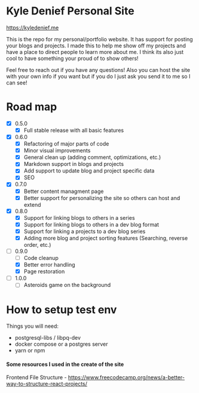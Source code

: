 # Kyle Denief Personal Site 
https://kyledenief.me

This is the repo for my personal/portfolio website. It has support for posting your blogs and projects. I made this to help me show off my projects and have a place to direct people to learn more about me. I think its also just cool to have something your proud of to show others!

Feel free to reach out if you have any questions! Also you can host the site with your own info if you want but if you do I just ask you send it to me so I can see!

# Road map
- [x] 0.5.0
  - [x] Full stable release with all basic features
- [x] 0.6.0
  - [x] Refactoring of major parts of code
  - [x] Minor visual improvements
  - [x] General clean up (adding comment, optimizations, etc.)
  - [x] Markdown support in blogs and projects
  - [x] Add support to update blog and project specific data
  - [x] SEO
- [x] 0.7.0
  - [x] Better content managment page
  - [x] Better support for personalizing the site so others can host and extend
- [x] 0.8.0
  - [x] Support for linking blogs to others in a series
  - [x] Support for linking blogs to others in a dev blog format
  - [x] Support for linking a projects to a dev blog series
  - [x] Adding more blog and project sorting features (Searching, reverse order, etc.)
- [ ] 0.9.0
  - [ ] Code cleanup
  - [x] Better error handling
  - [x] Page restoration
- [ ] 1.0.0
  - [ ] Asteroids game on the background

# How to setup test env
Things you will need:
- postgresql-libs / libpq-dev
- docker compose or a postgres server
- yarn or npm

#### Some resources I used in the create of the site
Frontend File Structure - https://www.freecodecamp.org/news/a-better-way-to-structure-react-projects/
